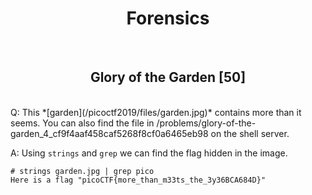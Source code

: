 <center><h1>Forensics</h1></center>
<br>
<center><h2>Glory of the Garden [50]</h2></center>
<br>
Q: This *[garden](/picoctf2019/files/garden.jpg)* contains more than it seems. You can also find the file in /problems/glory-of-the-garden_4_cf9f4aaf458caf5268f8cf0a6465eb98 on the shell server.

A: Using ```strings``` and ```grep``` we can find the flag hidden in the image.
```
# strings garden.jpg | grep pico
Here is a flag "picoCTF{more_than_m33ts_the_3y36BCA684D}"
```
